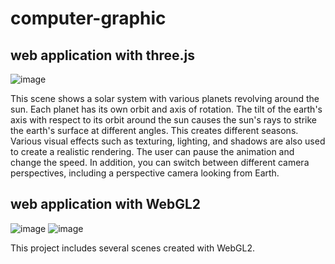 # computer-graphic
## web application with three.js

![image](https://github.com/zhang-weijie/computer-graphic/assets/60659396/1d5672fe-a28f-471c-9ddd-68da4ec7d8ff)

This scene shows a solar system with various planets revolving around the sun. Each planet has its own orbit and axis of rotation. The tilt of the earth's axis with respect to its orbit around the sun causes the sun's rays to strike the earth's surface at different angles. This creates different seasons. Various visual effects such as texturing, lighting, and shadows are also used to create a realistic rendering. The user can pause the animation and change the speed. In addition, you can switch between different camera perspectives, including a perspective camera looking from Earth.

## web application with WebGL2

![image](https://github.com/zhang-weijie/computer-graphic/assets/60659396/1f6c7ed5-c9bc-4192-83b0-7fee0ef25dd2)
![image](https://github.com/zhang-weijie/computer-graphic/assets/60659396/4eec8af8-008c-4695-b66e-b1282cd6bfb2)

This project includes several scenes created with WebGL2.
